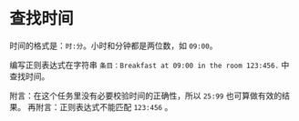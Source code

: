 # 查找时间

时间的格式是：`时:分`。小时和分钟都是两位数，如 `09:00`。

编写正则表达式在字符串 `条目：Breakfast at 09:00 in the room 123:456.` 中查找时间。

附言：在这个任务里没有必要校验时间的正确性，所以 `25:99` 也可算做有效的结果。
再附言：正则表达式不能匹配 `123:456` 。
